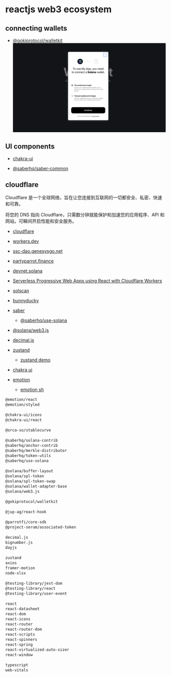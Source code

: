 # reactjs web3 ecosystem

## connecting wallets
- [@gokiprotocol/walletkit](https://github.com/GokiProtocol/walletkit)
![](./assets/walletkit.png)

## UI components
- [chakra-ui](https://chakra-ui.com/guides/first-steps)

- [@saberhq/saber-common](https://github.com/saber-hq/saber-common)


## cloudflare
Cloudflare 是一个全球网络，旨在让您连接到互联网的一切都安全、私密、快速和可靠。

将您的 DNS 指向 Cloudflare，只需数分钟就能保护和加速您的应用程序、API 和网站。可瞬间开启性能和安全服务。

- [cloudflare](https://www.cloudflare.com/zh-cn/security/)

- [workers.dev](https://workers.cloudflare.com/)
- [ssc-dao.genesysgo.net](https://www.genesys.com/)
- [partyparrot.finance](https://staging.partyparrot.finance/mint/)
- [devnet.solana](https://api.devnet.solana.com/)


- [Serverless Progressive Web Apps using React with Cloudflare Workers](https://blog.cloudflare.com/serverless-pwa-react-cloudflare-workers/)

- [solscan](https://solscan.io/)
- [bunnyducky](https://bunnyducky.com/)

- [saber](https://saber.so/)
  - [@saberhq/use-solana]()


- [@solana/web3.js](https://github.com/solana-labs/solana-web3.js)

- [decimal.js]()


- [zustand](https://github.com/pmndrs/zustand)
  - [zustand demo](https://zustand-demo.pmnd.rs/)
- [chakra ui](https://chakra-ui.com/)
- [emotion](https://github.com/emotion-js/emotion)
  - [emotion sh](https://emotion.sh/)


```
@emotion/react
@emotion/styled

@chakra-ui/icons
@chakra-ui/react

@orca-so/stablecurve

@saberhq/solana-contrib
@saberhq/anchor-contrib
@saberhq/merkle-distributor
@saberhq/token-utils
@saberhq/use-solana

@solana/buffer-layout
@solana/spl-token
@solana/spl-token-swap
@solana/wallet-adapter-base
@solana/web3.js

@gokiprotocol/walletkit

@jup-ag/react-hook

@parrotfi/core-sdk
@project-serum/associated-token

decimal.js
bignumber.js
dayjs

zustand
axios
framer-motion
node-xlsx

@testing-library/jest-dom
@testing-library/react
@testing-library/user-event

react
react-datasheet
react-dom
react-icons
react-router
react-router-dom
react-scripts
react-spinners
react-spring
react-virtualized-auto-sizer
react-window

typescript
web-vitals
```

